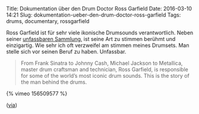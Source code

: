 Title: Dokumentation über den Drum Doctor Ross Garfield
Date: 2016-03-10 14:21
Slug: dokumentation-ueber-den-drum-doctor-ross-garfield
Tags: drums, documentary, rossgarfield

Ross Garfield ist für sehr viele ikonische Drumsounds verantwortlich. Neben seiner [unfassbaren Sammlung](http://www.drumdoctors.com/rental.htm), ist seine Art zu stimmen berühmt und einzigartig. Wie sehr ich oft verzweifel am stimmen meines Drumsets. Man stelle sich vor seinen Beruf zu haben. Unfassbar.

> From Frank Sinatra to Johnny Cash, Michael Jackson to Metallica, master drum craftsman and technician, Ross Garfield, is responsible for some of the world’s most iconic drum sounds. This is the story of the man behind the drums.

{% vimeo 156509577 %}

([via](https://www.reddit.com/r/drums/comments/49ojy5/the_drum_doctor/))
